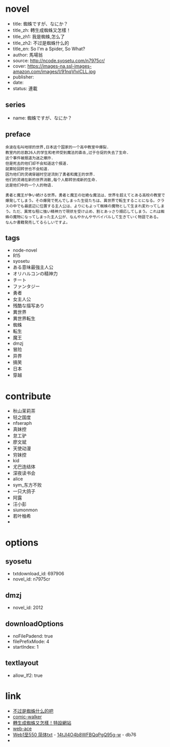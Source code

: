# novel

- title: 蜘蛛ですが、なにか？
- title_zh: 轉生成蜘蛛又怎樣！
- title_zh1: 我是蜘蛛,怎么了
- title_zh2: 不过是蜘蛛什么的
- title_en: So I'm a Spider, So What?
- author: 馬場翁
- source: http://ncode.syosetu.com/n7975cr/
- cover: https://images-na.ssl-images-amazon.com/images/I/91nqVIviCLL.jpg
- publisher:
- date:
- status: 連載

## series

- name: 蜘蛛ですが、なにか？

## preface


```
余波在名叫地球的世界,日本这个国家的一个高中教室中爆裂.
教室内的总数26人的学生和老师受到魔法的直击,过于仓促的失去了生命.
这个事件被报道为迷之爆炸.
但是死去的他们却不会知道这个报道.
就算轮回转世也不会知道.
因为他们的灵魂穿越时空逆流到了勇者和魔王的世界.
他们的灵魂在新的世界消散,每个人都转世成新的生命.
这是他们中的一个人的物语.

勇者と魔王が争い続ける世界。勇者と魔王の壮絶な魔法は、世界を超えてとある高校の教室で爆発してしまう。その爆発で死んでしまった生徒たちは、異世界で転生することになる。クラスの中でも最底辺に位置する主人公は、よりにもよって蜘蛛の魔物として生まれ変わってしまう。ただ、異常な程に強い精神力で現状を受け止め、割とあっさり順応してしまう。これは蜘蛛の魔物になってしまった主人公が、なんやかんやサバイバルして生きていく物語である。
なんか書籍発売してるらしいですよ。
```

## tags

- node-novel
- R15
- syosetu
- ある意味最強主人公
- オリハルコンの精神力
- チート
- ファンタジー
- 勇者
- 女主人公
- 残酷な描写あり
- 異世界
- 異世界転生
- 蜘蛛
- 転生
- 魔王
- dmzj
- 冒险
- 异界
- 搞笑
- 日本
- 穿越

# contribute

- 秋山茉莉茶
- 轻之国度
- nfseraph
- 真妹控
- 怠工驴
- 廖文斌
- 天使动漫
- 穷妹控
- kid
- 尤巴连结体
- 深夜读书会
- alice
- sym_东方不败
- 一只大鸽子
- 阿露
- 汪小彭
- siumonmon
- 若叶柚希
- 

# options

## syosetu

- txtdownload_id: 697906
- novel_id: n7975cr

## dmzj

- novel_id: 2012

## downloadOptions

- noFilePadend: true
- filePrefixMode: 4
- startIndex: 1

## textlayout

- allow_lf2: true

# link

- [不过是蜘蛛什么的吧](https://tieba.baidu.com/f?kw=%E4%B8%8D%E8%BF%87%E6%98%AF%E8%9C%98%E8%9B%9B%E4%BB%80%E4%B9%88%E7%9A%84&ie=utf-8 "不过是蜘蛛什么的")
- [comic-walker](https://comic-walker.com/contents/detail/KDCW_KS11000007010000_68/)
- [轉生成蜘蛛又怎樣！特設網站 ](https://promo.kadokawa.co.jp/kumo/)
- [web-ace](https://web-ace.jp/youngaceup/contents/1000013/)
- [Web1至550 简体txt](https://tieba.baidu.com/p/5918492604) - [14tJI4O4b8WFBQqPgQ95g-w](https://pan.baidu.com/s/14tJI4O4b8WFBQqPgQ95g-w) - db76
- 

